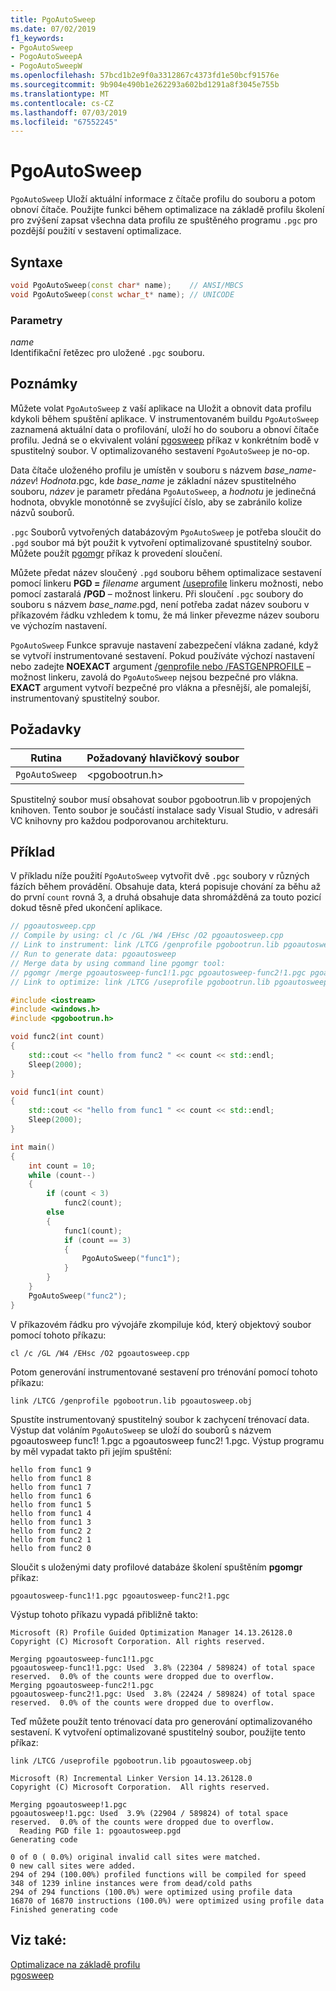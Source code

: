 ```yaml
---
title: PgoAutoSweep
ms.date: 07/02/2019
f1_keywords:
- PgoAutoSweep
- PogoAutoSweepA
- PogoAutoSweepW
ms.openlocfilehash: 57bcd1b2e9f0a3312867c4373fd1e50bcf91576e
ms.sourcegitcommit: 9b904e490b1e262293a602bd1291a8f3045e755b
ms.translationtype: MT
ms.contentlocale: cs-CZ
ms.lasthandoff: 07/03/2019
ms.locfileid: "67552245"
---
```

# <a name="pgoautosweep"></a>PgoAutoSweep

`PgoAutoSweep` Uloží aktuální informace z čítače profilu do souboru a potom obnoví čítače. Použijte funkci během optimalizace na základě profilu školení pro zvýšení zapsat všechna data profilu ze spuštěného programu `.pgc` pro pozdější použití v sestavení optimalizace.

## <a name="syntax"></a>Syntaxe

```cpp
void PgoAutoSweep(const char* name);    // ANSI/MBCS
void PgoAutoSweep(const wchar_t* name); // UNICODE
```

### <a name="parameters"></a>Parametry

*name*<br/>
Identifikační řetězec pro uložené `.pgc` souboru.

## <a name="remarks"></a>Poznámky

Můžete volat `PgoAutoSweep` z vaší aplikace na Uložit a obnovit data profilu kdykoli během spuštění aplikace. V instrumentovaném buildu `PgoAutoSweep` zaznamená aktuální data o profilování, uloží ho do souboru a obnoví čítače profilu. Jedná se o ekvivalent volání [pgosweep](pgosweep.md) příkaz v konkrétním bodě v spustitelný soubor. V optimalizovaného sestavení `PgoAutoSweep` je no-op.

Data čítače uloženého profilu je umístěn v souboru s názvem *base_name*-*název*! *Hodnota*.pgc, kde *base_name* je základní název spustitelného souboru, *název* je parametr předána `PgoAutoSweep`, a *hodnotu* je jedinečná hodnota, obvykle monotónně se zvyšující číslo, aby se zabránilo kolize názvů souborů.

`.pgc` Souborů vytvořených databázovým `PgoAutoSweep` je potřeba sloučit do `.pgd` soubor má být použit k vytvoření optimalizované spustitelný soubor. Můžete použít [pgomgr](pgomgr.md) příkaz k provedení sloučení.

Můžete předat název sloučený `.pgd` souboru během optimalizace sestavení pomocí linkeru **PGD =** _filename_ argument [/useprofile](reference/useprofile.md) linkeru možnosti, nebo pomocí zastaralá **/PGD** – možnost linkeru. Při sloučení `.pgc` soubory do souboru s názvem *base_name*.pgd, není potřeba zadat název souboru v příkazovém řádku vzhledem k tomu, že má linker převezme název souboru ve výchozím nastavení.

`PgoAutoSweep` Funkce spravuje nastavení zabezpečení vlákna zadané, když se vytvoří instrumentované sestavení. Pokud používáte výchozí nastavení nebo zadejte **NOEXACT** argument [/genprofile nebo /FASTGENPROFILE](reference/genprofile-fastgenprofile-generate-profiling-instrumented-build.md) – možnost linkeru, zavolá do `PgoAutoSweep` nejsou bezpečné pro vlákna. **EXACT** argument vytvoří bezpečné pro vlákna a přesnější, ale pomalejší, instrumentovaný spustitelný soubor.

## <a name="requirements"></a>Požadavky

|Rutina|Požadovaný hlavičkový soubor|
|-------------|---------------------|
|`PgoAutoSweep`|\<pgobootrun.h>|

Spustitelný soubor musí obsahovat soubor pgobootrun.lib v propojených knihoven. Tento soubor je součástí instalace sady Visual Studio, v adresáři VC knihovny pro každou podporovanou architekturu.

## <a name="example"></a>Příklad

V příkladu níže použití `PgoAutoSweep` vytvořit dvě `.pgc` soubory v různých fázích během provádění. Obsahuje data, která popisuje chování za běhu až do první `count` rovná 3, a druhá obsahuje data shromážděná za touto pozicí dokud těsně před ukončení aplikace.

```cpp
// pgoautosweep.cpp
// Compile by using: cl /c /GL /W4 /EHsc /O2 pgoautosweep.cpp
// Link to instrument: link /LTCG /genprofile pgobootrun.lib pgoautosweep.obj
// Run to generate data: pgoautosweep
// Merge data by using command line pgomgr tool:
// pgomgr /merge pgoautosweep-func1!1.pgc pgoautosweep-func2!1.pgc pgoautosweep.pgd
// Link to optimize: link /LTCG /useprofile pgobootrun.lib pgoautosweep.obj

#include <iostream>
#include <windows.h>
#include <pgobootrun.h>

void func2(int count)
{
    std::cout << "hello from func2 " << count << std::endl;
    Sleep(2000);
}

void func1(int count)
{
    std::cout << "hello from func1 " << count << std::endl;
    Sleep(2000);
}

int main()
{
    int count = 10;
    while (count--)
    {
        if (count < 3)
            func2(count);
        else
        {
            func1(count);
            if (count == 3)
            {
                PgoAutoSweep("func1");
            }
        }
    }
    PgoAutoSweep("func2");
}
```

V příkazovém řádku pro vývojáře zkompiluje kód, který objektový soubor pomocí tohoto příkazu:

`cl /c /GL /W4 /EHsc /O2 pgoautosweep.cpp`

Potom generování instrumentované sestavení pro trénování pomocí tohoto příkazu:

`link /LTCG /genprofile pgobootrun.lib pgoautosweep.obj`

Spustíte instrumentovaný spustitelný soubor k zachycení trénovací data. Výstup dat voláním `PgoAutoSweep` se uloží do souborů s názvem pgoautosweep func1! 1.pgc a pgoautosweep func2! 1.pgc. Výstup programu by měl vypadat takto při jejím spuštění:

```Output
hello from func1 9
hello from func1 8
hello from func1 7
hello from func1 6
hello from func1 5
hello from func1 4
hello from func1 3
hello from func2 2
hello from func2 1
hello from func2 0
```

Sloučit s uloženými daty profilové databáze školení spuštěním **pgomgr** příkaz:

`pgoautosweep-func1!1.pgc pgoautosweep-func2!1.pgc`

Výstup tohoto příkazu vypadá přibližně takto:

```Output
Microsoft (R) Profile Guided Optimization Manager 14.13.26128.0
Copyright (C) Microsoft Corporation. All rights reserved.

Merging pgoautosweep-func1!1.pgc
pgoautosweep-func1!1.pgc: Used  3.8% (22304 / 589824) of total space reserved.  0.0% of the counts were dropped due to overflow.
Merging pgoautosweep-func2!1.pgc
pgoautosweep-func2!1.pgc: Used  3.8% (22424 / 589824) of total space reserved.  0.0% of the counts were dropped due to overflow.
```

Teď můžete použít tento trénovací data pro generování optimalizovaného sestavení. K vytvoření optimalizované spustitelný soubor, použijte tento příkaz:

`link /LTCG /useprofile pgobootrun.lib pgoautosweep.obj`

```Output
Microsoft (R) Incremental Linker Version 14.13.26128.0
Copyright (C) Microsoft Corporation.  All rights reserved.

Merging pgoautosweep!1.pgc
pgoautosweep!1.pgc: Used  3.9% (22904 / 589824) of total space reserved.  0.0% of the counts were dropped due to overflow.
  Reading PGD file 1: pgoautosweep.pgd
Generating code

0 of 0 ( 0.0%) original invalid call sites were matched.
0 new call sites were added.
294 of 294 (100.00%) profiled functions will be compiled for speed
348 of 1239 inline instances were from dead/cold paths
294 of 294 functions (100.0%) were optimized using profile data
16870 of 16870 instructions (100.0%) were optimized using profile data
Finished generating code
```

## <a name="see-also"></a>Viz také:

[Optimalizace na základě profilu](profile-guided-optimizations.md)<br/>
[pgosweep](pgosweep.md)<br/>
